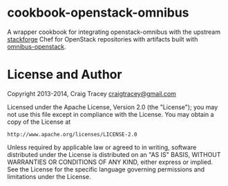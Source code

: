 cookbook-openstack-omnibus
==========================
A wrapper cookbook for integrating openstack-omnibus with the upstream [stackforge](https://github.com/stackforge) Chef for OpenStack repositories with artifacts built with [omnibus-openstack](https://github.com/craigtracey/omnibus-openstack).

License and Author
==================

Copyright 2013-2014, Craig Tracey <craigtracey@gmail.com>

Licensed under the Apache License, Version 2.0 (the "License");
you may not use this file except in compliance with the License.
You may obtain a copy of the License at

    http://www.apache.org/licenses/LICENSE-2.0

Unless required by applicable law or agreed to in writing, software
distributed under the License is distributed on an "AS IS" BASIS,
WITHOUT WARRANTIES OR CONDITIONS OF ANY KIND, either express or implied.
See the License for the specific language governing permissions and
limitations under the License.
